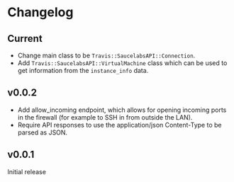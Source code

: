 # Changelog

## Current

- Change main class to be `Travis::SaucelabsAPI::Connection`.
- Add `Travis::SaucelabsAPI::VirtualMachine` class which can be used to get
  information from the `instance_info` data.

## v0.0.2

- Add allow_incoming endpoint, which allows for opening incoming ports in the
  firewall (for example to SSH in from outside the LAN).
- Require API responses to use the application/json Content-Type to be parsed as
  JSON.

## v0.0.1

Initial release